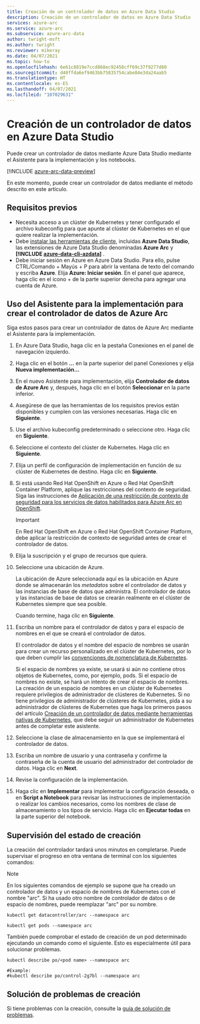 ```yaml
---
title: Creación de un controlador de datos en Azure Data Studio
description: Creación de un controlador de datos en Azure Data Studio
services: azure-arc
ms.service: azure-arc
ms.subservice: azure-arc-data
author: twright-msft
ms.author: twright
ms.reviewer: mikeray
ms.date: 04/07/2021
ms.topic: how-to
ms.openlocfilehash: 6e61c8819e7ccd868ec92458cff69c37f9277d80
ms.sourcegitcommit: d40ffda6ef9463bb75835754cabe84e3da24aab5
ms.translationtype: HT
ms.contentlocale: es-ES
ms.lasthandoff: 04/07/2021
ms.locfileid: "107029631"
---
```

# <a name="create-data-controller-in-azure-data-studio"></a>Creación de un controlador de datos en Azure Data Studio

Puede crear un controlador de datos mediante Azure Data Studio mediante el Asistente para la implementación y los notebooks.

[!INCLUDE [azure-arc-data-preview](../../../includes/azure-arc-data-preview.md)]

En este momento, puede crear un controlador de datos mediante el método descrito en este artículo.

## <a name="prerequisites"></a>Requisitos previos

- Necesita acceso a un clúster de Kubernetes y tener configurado el archivo kubeconfig para que apunte al clúster de Kubernetes en el que quiere realizar la implementación.
- Debe [instalar las herramientas de cliente](install-client-tools.md), incluidas **Azure Data Studio**, las extensiones de Azure Data Studio denominadas **Azure Arc** y **[!INCLUDE [azure-data-cli-azdata](../../../includes/azure-data-cli-azdata.md)]** .
- Debe iniciar sesión en Azure en Azure Data Studio.  Para ello, pulse CTRL/Comando + Mayús + P para abrir la ventana de texto del comando y escriba **Azure**.  Elija **Azure: Iniciar sesión**.   En el panel que aparece, haga clic en el icono + de la parte superior derecha para agregar una cuenta de Azure.

## <a name="use-the-deployment-wizard-to-create-azure-arc-data-controller"></a>Uso del Asistente para la implementación para crear el controlador de datos de Azure Arc

Siga estos pasos para crear un controlador de datos de Azure Arc mediante el Asistente para la implementación.

1. En Azure Data Studio, haga clic en la pestaña Conexiones en el panel de navegación izquierdo.
1. Haga clic en el botón **...** en la parte superior del panel Conexiones y elija **Nueva implementación...**
1. En el nuevo Asistente para implementación, elija **Controlador de datos de Azure Arc** y, después, haga clic en el botón **Seleccionar** en la parte inferior.
1. Asegúrese de que las herramientas de los requisitos previos están disponibles y cumplen con las versiones necesarias. Haga clic en **Siguiente**.
1. Use el archivo kubeconfig predeterminado o seleccione otro.  Haga clic en **Siguiente**.
1. Seleccione el contexto del clúster de Kubernetes. Haga clic en **Siguiente**.
1. Elija un perfil de configuración de implementación en función de su clúster de Kubernetes de destino. Haga clic en **Siguiente**.
1. Si está usando Red Hat OpenShift en Azure o Red Hat OpenShift Container Platform, aplique las restricciones del contexto de seguridad. Siga las instrucciones de [Aplicación de una restricción de contexto de seguridad para los servicios de datos habilitados para Azure Arc en OpenShift](how-to-apply-security-context-constraint.md).

   >[!IMPORTANT]
   >En Red Hat OpenShift en Azure o Red Hat OpenShift Container Platform, debe aplicar la restricción de contexto de seguridad antes de crear el controlador de datos.

1. Elija la suscripción y el grupo de recursos que quiera.
1. Seleccione una ubicación de Azure.
   
   La ubicación de Azure seleccionada aquí es la ubicación en Azure donde se almacenarán los *metadatos* sobre el controlador de datos y las instancias de base de datos que administra. El controlador de datos y las instancias de base de datos se crearán realmente en el clúster de Kubernetes siempre que sea posible.
   
   Cuando termine, haga clic en **Siguiente**.

1. Escriba un nombre para el controlador de datos y para el espacio de nombres en el que se creará el controlador de datos.

    El controlador de datos y el nombre del espacio de nombres se usarán para crear un recurso personalizado en el clúster de Kubernetes, por lo que deben cumplir las [convenciones de nomenclatura de Kubernetes](https://kubernetes.io/docs/concepts/overview/working-with-objects/names/#names).
    
    Si el espacio de nombres ya existe, se usará si aún no contiene otros objetos de Kubernetes, como, por ejemplo, pods.  Si el espacio de nombres no existe, se hará un intento de crear el espacio de nombres.  La creación de un espacio de nombres en un clúster de Kubernetes requiere privilegios de administrador de clústeres de Kubernetes.  Si no tiene privilegios de administrador de clústeres de Kubernetes, pida a su administrador de clústeres de Kubernetes que haga los primeros pasos del artículo [Creación de un controlador de datos mediante herramientas nativas de Kubernetes](./create-data-controller-using-kubernetes-native-tools.md), que debe seguir un administrador de Kubernetes antes de completar este asistente.


1. Seleccione la clase de almacenamiento en la que se implementará el controlador de datos. 
1.  Escriba un nombre de usuario y una contraseña y confirme la contraseña de la cuenta de usuario del administrador del controlador de datos. Haga clic en **Next**.

1. Revise la configuración de la implementación.
1. Haga clic en **Implementar** para implementar la configuración deseada, o en **Script a Notebook** para revisar las instrucciones de implementación o realizar los cambios necesarios, como los nombres de clase de almacenamiento o los tipos de servicio. Haga clic en **Ejecutar todas** en la parte superior del notebook.

## <a name="monitoring-the-creation-status"></a>Supervisión del estado de creación

La creación del controlador tardará unos minutos en completarse. Puede supervisar el progreso en otra ventana de terminal con los siguientes comandos:

> [!NOTE]
>  En los siguientes comandos de ejemplo se supone que ha creado un controlador de datos y un espacio de nombres de Kubernetes con el nombre "arc".  Si ha usado otro nombre de controlador de datos o de espacio de nombres, puede reemplazar "arc" por su nombre.

```console
kubectl get datacontroller/arc --namespace arc
```

```console
kubectl get pods --namespace arc
```

También puede comprobar el estado de creación de un pod determinado ejecutando un comando como el siguiente.  Esto es especialmente útil para solucionar problemas.

```console
kubectl describe po/<pod name> --namespace arc

#Example:
#kubectl describe po/control-2g7bl --namespace arc
```

## <a name="troubleshooting-creation-problems"></a>Solución de problemas de creación

Si tiene problemas con la creación, consulte la [guía de solución de problemas](troubleshoot-guide.md).
